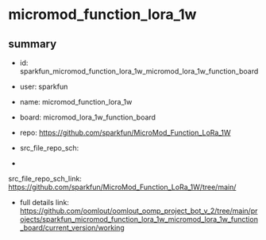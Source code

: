 # micromod_function_lora_1w
 
## summary 
* id: sparkfun_micromod_function_lora_1w_micromod_lora_1w_function_board
* user: sparkfun
* name: micromod_function_lora_1w
* board: micromod_lora_1w_function_board
* repo: https://github.com/sparkfun/MicroMod_Function_LoRa_1W



* src_file_repo_sch: 
*
 src_file_repo_sch_link: https://github.com/sparkfun/MicroMod_Function_LoRa_1W/tree/main/
* full details link: https://github.com/oomlout/oomlout_oomp_project_bot_v_2/tree/main/projects/sparkfun_micromod_function_lora_1w_micromod_lora_1w_function_board/current_version/working  






